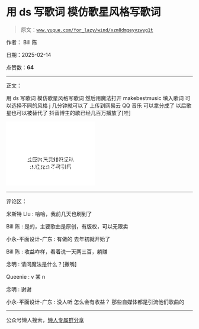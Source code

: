 # 用 ds 写歌词 模仿歌星风格写歌词

> 原文：[`www.yuque.com/for_lazy/wind/xzm8dmgeyvzwyg1t`](https://www.yuque.com/for_lazy/wind/xzm8dmgeyvzwyg1t)

作者： Bill 陈

日期：2025-02-14

点赞数：**64**

* * *

正文：

用 ds 写歌词 模仿歌星风格写歌词 然后用魔法打开 makebestmusic 填入歌词 可以选择不同的风格 j 几分钟就可以了 上传到网易云 QQ 音乐
可以拿分成了 以后歌星也可以被替代了 抖音博主的歌已经几百万播放了[哇]

![](img/4e933ae0200c543d1a827f67cb112380.png "None")

* * *

评论区：

米斯特 LIu : 哈哈，我前几天也刷到了

Bill 陈 : 是的，主要歌曲是原创，有版权，可以无限卖

小永-平面设计-广东 : 有做的 去年初就开始了

Bill 陈 : 收益咋样，看着说一天两三百，躺赚

念明 : 请问魔法是什么？[撇嘴]

Queenie : v 某 n

念明 : 谢谢

小永-平面设计-广东 : 没人听 怎么会有收益？ 那些自媒体都是引流他们歌曲的

* * *

公众号懒人搜索，[懒人专属群分享](https://lazybook.fun/#/blog/group)